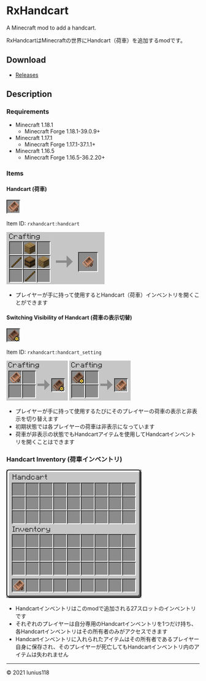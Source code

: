 # RxHandcart

A Minecraft mod to add a handcart.

RxHandcartはMinecraftの世界にHandcart（荷車）を追加するmodです。

## Download

- [Releases](https://github.com/Iunius118/RxHandcart/releases)

## Description

### Requirements

- Minecraft 1.18.1
  - Minecraft Forge 1.18.1-39.0.9+
- Minecraft 1.17.1
  - Minecraft Forge 1.17.1-37.1.1+
- Minecraft 1.16.5
  - Minecraft Forge 1.16.5-36.2.20+

### Items

#### Handcart (荷車)

![ ](docs/media/item_handcart.png "Item: Handcart")

Item ID: `rxhandcart:handcart`

![ ](docs/media/recipe_handcart.png "Recipe: Handcart")

- プレイヤーが手に持って使用するとHandcart（荷車）インベントリを開くことができます

#### Switching Visibility of Handcart (荷車の表示切替)

![ ](docs/media/item_handcart_setting.png "Item: Switching Visibility of Handcart")

Item ID: `rxhandcart:handcart_setting`

![ ](docs/media/recipe_handcart_setting.png "Recipe: Switching Visibility of Handcart")
![ ](docs/media/recipe_handcart_res.png "Recipe: 'Handcart' from 'Switching Visibility of Handcart'")

- プレイヤーが手に持って使用するたびにそのプレイヤーの荷車の表示と非表示を切り替えます
- 初期状態では各プレイヤーの荷車は非表示になっています
- 荷車が非表示の状態でもHandcartアイテムを使用してHandcartインベントリを開くことはできます

### Handcart Inventory (荷車インベントリ)

![ ](docs/media/inventory_handcart.png "Handcart Inventory")

- Handcartインベントリはこのmodで追加される27スロットのインベントリです
- それぞれのプレイヤーは自分専用のHandcartインベントリを1つだけ持ち、各Handcartインベントリはその所有者のみがアクセスできます
- Handcartインベントリに入れられたアイテムはその所有者であるプレイヤー自身に保存され、そのプレイヤーが死亡してもHandcartインベントリ内のアイテムは失われません

----
© 2021 Iunius118
